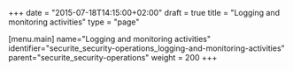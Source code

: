 +++
date = "2015-07-18T14:15:00+02:00"
draft = true
title = "Logging and monitoring activities"
type = "page"

[menu.main]
name="Logging and monitoring activities"
identifier="securite_security-operations_logging-and-monitoring-activities"
parent="securite_security-operations"
weight = 200
+++